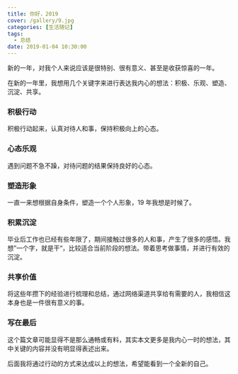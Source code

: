 ```yaml
---
title: 你好，2019
cover: /gallery/9.jpg
categories: [生活随记]
tags:
  - 总结
date: 2019-01-04 10:30:00
---
```


新的一年，对我个人来说应该是很特别、很有意义、甚至是收获惊喜的一年。

在新的一年里，我想用几个关键字来进行表达我内心的想法：积极、乐观、塑造、沉淀、共享。

### 积极行动

积极行动起来，认真对待人和事，保持积极向上的心态。

### 心态乐观

遇到问题不急不躁，对待问题的结果保持良好的心态。

### 塑造形象

一直一来想根据自身条件，塑造一个个人形象，19 年我想是时候了。

<!--more-->

### 积累沉淀

毕业后工作也已经有些年限了，期间接触过很多的人和事，产生了很多的感悟。我想”一个字，就是干“，比较适合当前阶段的想法。带着思考做事情，并进行有效的沉淀。

### 共享价值

将这些年攒下的经验进行梳理和总结，通过网络渠道共享给有需要的人，我相信这本身也是一件很有意义的事。

### 写在最后

这个篇文章可能显得不是那么通畅或有料，其实本文更多是我内心一时的想法，其中关键的内容并没有明显得表述出来。

后面我将通过行动的方式来达成以上的想法，希望能看到一个全新的自己。
